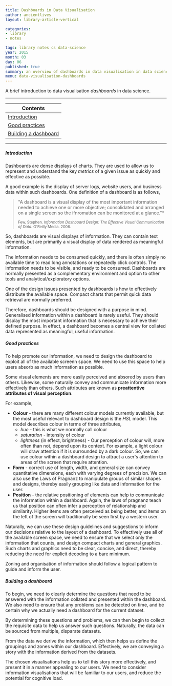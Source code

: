 ```yaml
---
title: Dashboards in Data Visualisation
author: ancientlives
layout: library-article-vertical

categories:
- library
- notes

tags: library notes cs data-science
year: 2015
month: 03
day: 06
published: true
summary: an overview of dashboards in data visualisation in data science
menu: data-visualisation-dashboards
---
```


A brief introduction to data visualisation *dashboards* in data science.

***

Contents |
-----------|
[Introduction](#intro) |
[Good practices](#good) |
[Building a dashboard](#building) |

***

<a id="intro"></a>
##### Introduction
Dashboards are dense displays of charts. They are used to allow us to represent and understand the key *metrics* of a given issue as quickly and effective as possible.

A good example is the display of server logs, website users, and business data within such dashboards. One definition of a dashboard is as follows,

>"A dashboard is a visual display of the most important information needed to achieve one or more objective; consolidated and arranged on a single screen so the ifnromation can be monitored at a glance."*
>
> <small>Few, Stephen. *Information Dashboard Design: The Effective Visual Communication of Data.* O'Reilly Media. 2006.</small>

So, dashboards are visual displays of information. They can contain text elements, but are primarily a visual display of data rendered as meaningful information. 

The information needs to be consumed quickly, and there is often simply no available time to read long annotations or repeatedly click controls. The information needs to be visible, and ready to be consumed. Dashboards are normally presented as a complementary environment and option to other tools and analytical/exploratory options. 

One of the design issues presented by dashboards is how to effectively distribute the available space. Compact charts that permit quick data retrieval are normally preferred.

Therefore, dashboards should be designed with a purpose in mind. Generalised information within a dashboard is rarely useful. They should display the most important information that is necessary to achieve their defined purpose. In effect, a dashboard becomes a central view for collated data represented as meaningful, useful information.

<a id="good"></a>
##### Good practices
To help promote our information, we need to design the dashboard to exploit all of the available screenn space. We need to use this space to help users absorb as much information as possible. 

Some visual elements are more easily perceived and absored by users than others. Likewise, some naturally convey and communicate information more effectively than others. Such attributes are known as **preattentive attributes of visual perception**. 

For example, 

  * **Colour** - there are many different colour models currently available, but the most useful relevant to dashboard design is the *HSL* model. This model describes colour in terms of three attributes,
    * *hue* - this is what we normally call colour
    * *saturation* - intensity of colour
    * *lightness* (in effect, brightness) - 
Our perception of colour will, more often than not, depend upon its context. For example, a light colour will draw attention if it is surrounded by a dark colour. So, we can use colour within a dashboard design to attract a user's attention to areas of the screen that require attention.
  * **Form** - correct use of length, width, and general size can convey quantitative dimensions, each with varying degrees of precision. We can also use the Laws of Pragnanz to manipulate groups of similar shapes and designs, thereby easily grouping like data and information for the user.
  * **Position** - the relative positioning of elements can help to communicate the information within a dashboard. Again, the laws of pragnanz teach us that position can often infer a perception of relationship and similarity. Higher items are often perceived as being better, and items on the left of the screen will traditionally be seen first by a western user.

Naturally, we can use these design guidelines and suggestions to inform our decisions relative to the layout of a dashboard. To effectively use all of the available screen space, we need to ensure that we select only the information that counts, and design compact charts and general graphics. Such charts and graphics need to be clear, concise, and direct, thereby reducing the need for explicit decoding to a bare minimum. 

Zoning and organisation of information should follow a logical pattern to guide and inform the user. 

<a id="building"></a>
##### Building a dashboard
To begin, we need to clearly determine the questions that need to be answered with the information collated and presented within the dashboard. We also need to ensure that any problems can be detected on time, and be certain why we actually need a dashboard for the current dataset.

By determining these questions and problems, we can then begin to collect the requisite data to help us answer such questions. Naturally, the data can be sourced from multiple, disparate datasets.

From the data we derive the information, which then helps us define the groupings and zones within our dashboard. Effectively, we are conveying a story with the information derived from the datasets.

The chosen visualisations help us to tell this story more effectively, and present it in a manner appealing to our users. We need to consider information visualisations that will be familiar to our users, and reduce the potential for cognitive load.